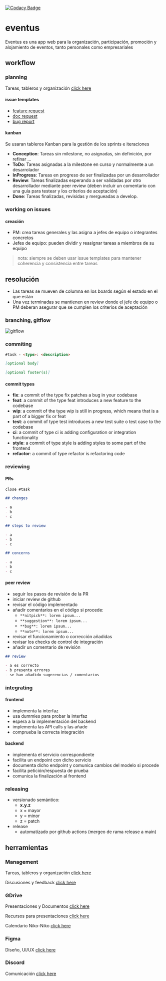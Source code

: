 [![Codacy Badge](https://app.codacy.com/project/badge/Grade/5c8e580db08a4cd683598a3c7c6eaf3b)](https://www.codacy.com/gh/ISPP-Eventia/eventus/dashboard?utm_source=github.com&utm_medium=referral&utm_content=ISPP-Eventia/eventus&utm_campaign=Badge_Grade)

# eventus

Eventus es una app web para la organización, participación, promoción y alojamiento de eventos, tanto personales como empresariales

## workflow

### planning

Tareas, tableros y organización
[click here](https://github.com/orgs/ISPP-Eventia/projects/1)

#### issue templates

- [feature request](https://github.com/ISPP-Eventia/eventus/issues/new?assignees=&labels=development&template=feature_request.md&title=task+-+)
- [doc request](https://github.com/ISPP-Eventia/eventus/issues/new?assignees=&labels=documentation&template=documentation-request.md&title=doc+-+)
- [bug report](https://github.com/ISPP-Eventia/eventus/issues/new?assignees=&labels=bug%2C+development&template=bug_report.md&title=bug+-+)

#### kanban

Se usaran tableros Kanban para la gestión de los sprints e iteraciones

- **Conception**: Tareas sin milestone, no asignadas, sin definición, por refinar ...
- **ToDo**: Tareas asignadas a la milestone en curso y normalmente a un desarrolador
- **InProgress**: Tareas en progreso de ser finalizadas por un desarrollador
- **Review**: Tareas finalizadas esperando a ser validadas por otro desarrollador mediante peer review (deben incluir un comentario con una guía para testear y los criterios de aceptación)
- **Done**: Tareas finalizadas, revisidas y mergueadas a develop.

### working on issues

#### creación

- PM: crea tareas generales y las asigna a jefes de equipo o integrantes concretos
- Jefes de equipo: pueden dividir y reasignar tareas a miembros de su equipo

> nota: siempre se deben usar issue templates para mantener coherencia y consistencia entre tareas

## resolución

- Las tareas se mueven de columna en los boards según el estado en el que están
- Una vez terminadas se mantienen en review donde el jefe de equipo o PM deberan asegurar que se cumplen los criterios de aceptación

### branching, gitflow

![gitflow](https://wac-cdn.atlassian.com/dam/jcr:cc0b526e-adb7-4d45-874e-9bcea9898b4a/04%20Hotfix%20branches.svg?cdnVersion=62)

### commiting

```md
#task - <type>: <description>

[optional body]

[optional footer(s)]
```

#### commit types

- **fix**: a commit of the type fix patches a bug in your codebase
- **feat**: a commit of the type feat introduces a new feature to the codebase
- **wip**: a commit of the type wip is still in progress, which means that is a part of a bigger fix or feat
- **test**: a commit of type test introduces a new test suite o test case to the codebase
- **ci**: a commit of type ci is adding configuration or integration functionality
- **style**: a commit of type style is adding styles to some part of the frontend
- **refactor**: a commit of type refactor is refactoring code

### reviewing

#### PRs

```md
close #task

## changes

- a
- b
- c

## steps to review

- a
- b
- c

## concerns

- a
- b
- c
```

#### peer review

- seguir los pasos de revisión de la PR
- iniciar review de github
- revisar el código implementado
- añadir comentarios en el código si procede:
  - `**nitpick**: lorem ipsum...`
  - `**suggestion**: lorem ipsum...`
  - `**bug**: lorem ipsum...`
  - `**note**: lorem ipsum...`
- revisar el funcionamiento o corrección añadidas
- revisar los checks de control de integración
- añadir un comentario de revisión

```md
## review

- a es correcto
- b presenta errores
- se han añadido sugerencias / comentarios
```

### integrating

#### frontend

- implementa la interfaz
- usa dummies para probar la interfaz
- espera a la implementación del backend
- implementa las API calls y las añade
- comprueba la correcta integración

#### backend

- implementa el servicio correspondiente
- facilita un endpoint con dicho servicio
- documenta dicho endpoint y comunica cambios del modelo si procede
- facilita petición/respuesta de prueba
- comunica la finalización al frontend

### releasing

- versionado semántico:
  - **x.y.z**
  - x = mayor
  - y = minor
  - z = patch
- release
  - automatizado por github actions (mergeo de rama release a main)

## herramientas

### Management

Tareas, tableros y organización
[click here](https://github.com/orgs/ISPP-Eventia/projects/1)

Discusiones y feedback
[click here](https://github.com/ISPP-Eventia/eventus/discussions)

### GDrive

Presentaciones y Documentos
[click here](https://drive.google.com/drive/folders/1TcJAmfqr-EsH7jqasPiwTlhzOfJOaZPX?usp=sharing)

Recursos para presentaciones
[click here](https://docs.google.com/presentation/d/1vKQdcYxonawY-QYqz2cH8jwVpIu1pL1b7-15bUWhIf0/edit?usp=sharing)

Calendario Niko-Niko
[click here](https://docs.google.com/spreadsheets/d/1v50yrQPkinljxRSxOMDcZbBatChC6T8V/edit#gid=1963173581)

### Figma

Diseño, UI/UX
[click here](https://www.figma.com/file/7ncBwZS520GKSlelXwdCkM/Eventus?node-id=0%3A1)

### Discord

Comunicación
[click here](https://discord.gg/6EDFFWnk)
